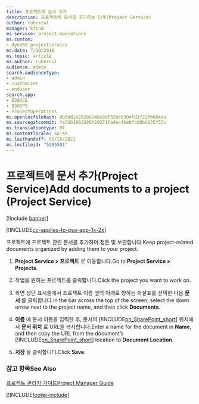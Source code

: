 ```yaml
---
title: 프로젝트에 문서 추가
description: 프로젝트에 문서를 추가하는 단계(Project Service)
author: ruhercul
manager: kfend
ms.service: project-operations
ms.custom:
- dyn365-projectservice
ms.date: 7/30/2018
ms.topic: article
ms.author: ruhercul
audience: Admin
search.audienceType:
- admin
- customizer
- enduser
search.app:
- D365CE
- D365PS
- ProjectOperations
ms.openlocfilehash: db54d1e2820824bc8df32bcb304fd1f22fb694da
ms.sourcegitcommit: fa32b1893286f20271fa4ec4be8fc68bd135f53c
ms.translationtype: HT
ms.contentlocale: ko-KR
ms.lasthandoff: 02/15/2021
ms.locfileid: "5285581"
---
```

# <a name="add-documents-to-a-project-project-service"></a><span data-ttu-id="2be13-103">프로젝트에 문서 추가(Project Service)</span><span class="sxs-lookup"><span data-stu-id="2be13-103">Add documents to a project (Project Service)</span></span>

[!include [banner](../includes/psa-now-project-operations.md)]

[!INCLUDE[cc-applies-to-psa-app-1x-2x](../includes/cc-applies-to-psa-app-1x-2x.md)]

<span data-ttu-id="2be13-104">프로젝트에 프로젝트 관련 문서를 추가하여 정돈 및 보관합니다.</span><span class="sxs-lookup"><span data-stu-id="2be13-104">Keep project-related documents organized by adding them to your project.</span></span>  
  
1. <span data-ttu-id="2be13-105">**Project Service > 프로젝트** 로 이동합니다.</span><span class="sxs-lookup"><span data-stu-id="2be13-105">Go to **Project Service > Projects**.</span></span>  
  
2. <span data-ttu-id="2be13-106">작업을 원하는 프로젝트를 클릭합니다.</span><span class="sxs-lookup"><span data-stu-id="2be13-106">Click the project you want to work on.</span></span>  
  
3. <span data-ttu-id="2be13-107">화면 상단 표시줄에서 프로젝트 이름 옆의 아래로 향하는 화살표를 선택한 다음 **문서** 를 클릭합니다.</span><span class="sxs-lookup"><span data-stu-id="2be13-107">In the bar across the top of the screen, select the down arrow next to the project name, and then click **Documents**.</span></span>  
  
4. <span data-ttu-id="2be13-108">**이름** 에 문서 이름을 입력한 후, 문서의 [!INCLUDE[pn_SharePoint_short](../includes/pn-sharepoint-short.md)] 위치에서 **문서 위치** 로 URL을 복사합니다.</span><span class="sxs-lookup"><span data-stu-id="2be13-108">Enter a name for the document in **Name**,  and then copy the URL from the document’s [!INCLUDE[pn_SharePoint_short](../includes/pn-sharepoint-short.md)] location to **Document Location**.</span></span>  
  
5. <span data-ttu-id="2be13-109">**저장** 을 클릭합니다.</span><span class="sxs-lookup"><span data-stu-id="2be13-109">Click **Save**.</span></span>  
  
### <a name="see-also"></a><span data-ttu-id="2be13-110">참고 항목</span><span class="sxs-lookup"><span data-stu-id="2be13-110">See Also</span></span>  
 [<span data-ttu-id="2be13-111">프로젝트 관리자 가이드</span><span class="sxs-lookup"><span data-stu-id="2be13-111">Project Manager Guide</span></span>](../psa/project-manager-guide.md)


[!INCLUDE[footer-include](../includes/footer-banner.md)]